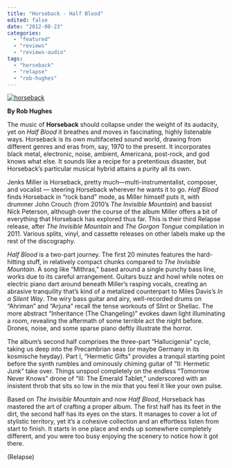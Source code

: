 ```yaml
---
title: "Horseback - Half Blood"
edited: false
date: "2012-08-23"
categories:
  - "featured"
  - "reviews"
  - "reviews-audio"
tags:
  - "horseback"
  - "relapse"
  - "rob-hughes"
---
```


[![](http://www.hellbound.ca/wp-content/uploads/2012/08/horseback.jpg "horseback")](http://www.hellbound.ca/2012/08/horseback-half-blood/horseback/)

**By Rob Hughes**

The music of **Horseback** should collapse under the weight of its audacity, yet on _Half Blood_ it breathes and moves in fascinating, highly listenable ways. Horseback is its own multifaceted sound world, drawing from different genres and eras from, say, 1970 to the present. It incorporates black metal, electronic, noise, ambient, Americana, post-rock, and god knows what else. It sounds like a recipe for a pretentious disaster, but Horseback’s particular musical hybrid attains a purity all its own.

Jenks Miller is Horseback, pretty much—multi-instrumentalist, composer, and vocalist — steering Horseback wherever he wants it to go. _Half Blood_ finds Horseback in “rock band” mode, as Miller himself puts it, with drummer John Crouch (from 2010’s _The Invisible Mountain_) and bassist Nick Peterson, although over the course of the album Miller offers a bit of everything that Horseback has explored thus far. This is their third Relapse release, after _The Invisible Mountain_ and _The Gorgon Tongue_ compilation in 2011. Various splits, vinyl, and cassette releases on other labels make up the rest of the discography.

_Half Blood_ is a two-part journey. The first 20 minutes features the hard-hitting stuff, in relatively compact chunks compared to _The Invisible Mountain_. A song like “Mithras,” based around a single punchy bass line, works due to its careful arrangement. Guitars buzz and howl while notes on electric piano dart around beneath Miller’s rasping vocals, creating an abrasive tranquility that’s kind of a metalized counterpart to Miles Davis’s _In a Silent Way_. The wiry bass guitar and airy, well-recorded drums on “Ahriman” and “Arjuna” recall the tense workouts of Slint or Shellac. The more abstract “Inheritance (The Changeling)” evokes dawn light illuminating a room, revealing the aftermath of some terrible act the night before. Drones, noise, and some sparse piano deftly illustrate the horror.

The album’s second half comprises the three-part “Hallucigenia” cycle, taking us deep into the Precambrian seas (or maybe Germany in its kosmische heyday). Part I, “Hermetic Gifts” provides a tranquil starting point before the synth rumbles and ominously chiming guitar of “II: Hermetic Junk” take over. Things unspool completely on the endless “Tomorrow Never Knows” drone of “III: The Emerald Tablet,” underscored with an insistent throb that sits so low in the mix that you feel it like your own pulse.

Based on _The Invisible Mountain_ and now _Half Blood_, Horseback has mastered the art of crafting a proper album. The first half has its feet in the dirt, the second half has its eyes on the stars. It manages to cover a lot of stylistic territory, yet it’s a cohesive collection and an effortless listen from start to finish. It starts in one place and ends up somewhere completely different, and you were too busy enjoying the scenery to notice how it got there.

(Relapse)
